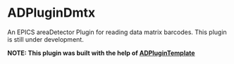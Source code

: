 # ADPluginDmtx

An EPICS areaDetector Plugin for reading data matrix barcodes. This plugin is still under development.

**NOTE: This plugin was built with the help of [ADPluginTemplate](https://github.com/epicsNSLS2-areaDetector/ADPluginTemplate)**